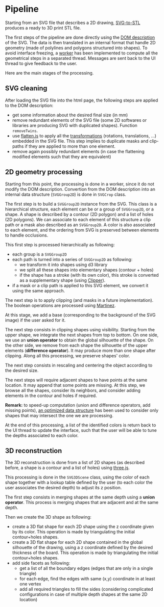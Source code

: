 # Pipeline

Starting from an SVG file that describes a 2D drawing, [SVG-to-STL](README.md) produces a ready to 3D print STL file. 

The first steps of the pipeline are done directly using the [DOM description](https://www.w3.org/TR/SVG11/svgdom.html) of the SVG. The data is then translated in an internal format that handle 2D geometry (made of polylines and polygons structured into shapes). To avoid interface freezing, a [worker](https://developer.mozilla.org/en-US/docs/Web/API/Web_Workers_API/Using_web_workers) has been implemented to compute all the geometrical steps in a separated thread. Messages are sent back to the UI thread to give feedback to the user.

Here are the main stages of the processing. 

## SVG cleaning

After loading the SVG file into the html page, the following steps are applied to the DOM description:

* get some information about the desired final size (in mm)
* remove redundant elements of the SVG file (some 2D softwares or libraries are producing SVG with duplicated shapes). Function `removeTwins`.
* use [flatten.js](https://github.com/jmtrivial/flatten.js) to apply all the [transformations](https://developer.mozilla.org/en-US/docs/Web/SVG/Attribute/transform) (rotations, translations, ...) embedded in the SVG file. This step implies to duplicate masks and clip-paths if they are applied to more than one element.
* remove again possibly redundant elements (in case the flattening modified elements such that they are equivalent)

## 2D geometry processing

Starting from this point, the processing is done in a worker, since it do not modify the DOM description. Convertion from the DOM description into an internal data structure (`SVGGroup2D`) is done in `SVGCrop` class.

The first step is to build a `SVGGroup2D` instance from the SVG. This class is a hierarchical structure, each element can be or a group of `SVGGroup2D`, or a shape. A shape is described by a contour (2D polygon) and a list of holes (2D polygons). We can associate to each element of this structure a clip path or a mask also described as an `SVGGroup2D`. A color is also associated to each element, and the ordering from SVG is preserved between elements to handle occlusions.

This first step is processed hierarchically as following: 

* each group is a `SVGGroup2D`
* each path is turned into a series of `SVGGroup2D` as following:
    * we transform it into shapes using d3 library
    * we split all these shapes into elementary shapes (contour + holes)
    * if the shape has a stroke (with its own color), this stroke is converted as a supplementary shape (using [Clipper](https://sourceforge.net/projects/jsclipper/)).
* if a mask or a clip path is applied to this SVG element, we convert it using the same approach.

The next step is to apply clipping (and masks in a future implementation). The boolean operations are processed using [Martinez](https://github.com/w8r/martinez).

At this stage, we add a base (corresponding to the background of the SVG image) if the user asked for it.

The next step consists in clipping shapes using visibility. Starting from the upper shape, we integrate the next shapes from top to bottom. On one side, we use an **union operator** to obtain the global silhouette of the shape. On the other side, we remove from each shape the silhouette of the upper elements (**difference operator**). It may produce more than one shape after clipping. Along all this processing, we preserve shapes' color.

The next step consists in rescaling and centering the object according to the desired size.

The next steps will require adjacent shapes to have points at the same location. It may append that some points are missing. At this step, we browse all the shapes, consider its neighbors, and consider adding elements in the contour and holes if required.

**Remark:** to speed-up computation (union and difference operators, add missing points), [an optimized data structure](https://github.com/mourner/rbush) has been used to consider only shapes that may intersect the one we are processing.

At the end of this processing, a list of the identified colors is return back to the UI thread to update the interface, such that the user will be able to tune the depths associated to each color.

## 3D reconstruction

The 3D reconstruction is done from a list of 2D shapes (as described before, a shape is a contour and a list of holes) using [three.js](https://threejs.org/).

This processing is done in the `SVG3DScene` class, using the color of each shape together with a lookup table defined by the user (to each color the user associates the desired depth) to adjust its z position.

The first step consists in merging shapes at the same depth using a **union operator**. This process is merging shapes that are adjacent and at the same depth.

Then we create the 3D shape as following:

* create a 3D flat shape for each 2D shape using the z coordinate given by its color. This operation is made by triangulating the initial contour+holes shapes.
* create a 3D flat shape for each 2D shape contained in the global silhouette of the drawing, using a z coordinate defined by the desired thickness of the board. This operation is made by triangulating the initial contour+holes shapes.
* add side facets as following:
    * get a list of all the boundary edges (edges that are only in a single triangle)
    * for each edge, find the edges with same (x,y) coordinate in at least one vertex
    * add all required triangles to fill the sides (considering complicated configurations in case of multiple depth shapes at the same 2D location)


